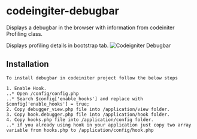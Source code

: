 # codeingiter-debugbar

Displays a debugbar in the browser with information from codeiniter Profiling class.

Displays profiling details in bootstrap tab.
![Codeigniter Debugbar](https://raw.githubusercontent.com/naranarethiya/codeingiter-debugbar/2de76ec2b7c30ce9246adeaea87510f57becd283/debugbar_sanp.png "Codeigniter Debugbar")

## Installation
	To install debugbar in codeiniter project follow the below steps

	1. Enable Hook.
	..* Open /config/config.php
	..* Search $config['enable_hooks'] and replace with $config['enable_hooks'] = true;
	2. Copy debugger_view.php file into /application/view folder.
	3. Copy hook.debugger.php file into /application/hook folder.
	4. Copy hooks.php file into /application/config folder.
	..* if you already using hook in your application just copy two array variable from hooks.php to /application/config/hook.php


